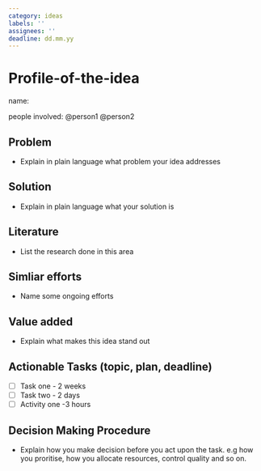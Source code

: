 ```yaml
---
category: ideas
labels: ''
assignees: ''
deadline: dd.mm.yy 
---
```


# Profile-of-the-idea
name:

people involved:
@person1 @person2

## Problem
* Explain in plain language what problem your idea addresses

## Solution
* Explain in plain language what your solution is
  
## Literature
* List the research done in this area
  
## Simliar efforts
* Name some ongoing efforts

## Value added
* Explain what makes this idea stand out 

## Actionable Tasks (topic, plan, deadline)
* [ ] Task one - 2 weeks
* [ ] Task two - 2 days
* [ ] Activity one -3 hours

## Decision Making Procedure
* Explain how you make decision before you act upon the task. e.g how you proritise, how you allocate resources, control quality and so on. 
